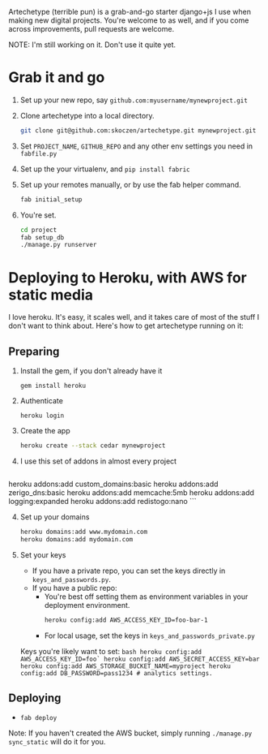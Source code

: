 Artechetype (terrible pun) is a grab-and-go starter django+js I use when making new digital projects.  You're welcome to as well, and if you come across improvements, pull requests are welcome.

NOTE: I'm still working on it. Don't use it quite yet.

Grab it and go
==============

1. Set up your new repo, say `github.com:myusername/mynewproject.git`

2. Clone artechetype into a local directory.
	
	```bash
	git clone git@github.com:skoczen/artechetype.git mynewproject.git
	```

3. Set `PROJECT_NAME`, `GITHUB_REPO` and any other env settings you need in `fabfile.py`

4. Set up the your virtualenv, and `pip install fabric`

5. Set up your remotes manually, or by use the fab helper command.
	
	```bash
	fab initial_setup
	```

5. You're set. 
	
	```bash
	cd project
    fab setup_db
	./manage.py runserver
	```



Deploying to Heroku, with AWS for static media
==============================================

I love heroku. It's easy, it scales well, and it takes care of most of the stuff I don't want to think about.  Here's how to get artechetype running on it:

Preparing
---------


1. Install the gem, if you don't already have it

	```gem install heroku```

2. Authenticate

	```heroku login```

3. Create the app
	
	```bash
	heroku create --stack cedar mynewproject
	```

3. I use this set of addons in almost every project

	```bash
heroku addons:add custom_domains:basic
heroku addons:add zerigo_dns:basic
heroku addons:add memcache:5mb
heroku addons:add logging:expanded
heroku addons:add redistogo:nano
	```

4. Set up your domains

	```bash
	heroku domains:add www.mydomain.com
	heroku domains:add mydomain.com
	```

5. Set your keys

	* If you have a private repo, you can set the keys directly in `keys_and_passwords.py`.
	* If you have a public repo:
		* You're best off setting them as environment variables in your deployment environment.  
			```bash
			heroku config:add AWS_ACCESS_KEY_ID=foo-bar-1
			```
		* For local usage, set the keys in `keys_and_passwords_private.py`

	Keys you're likely want to set:
		```bash
		heroku config:add AWS_ACCESS_KEY_ID=foo`
		heroku config:add AWS_SECRET_ACCESS_KEY=bar
		heroku config:add AWS_STORAGE_BUCKET_NAME=myproject
		heroku config:add DB_PASSWORD=pass1234
		# analytics settings.
		```
	

Deploying
---------

* `fab deploy`

Note: If you haven't created the AWS bucket, simply running `./manage.py sync_static` will do it for you.
